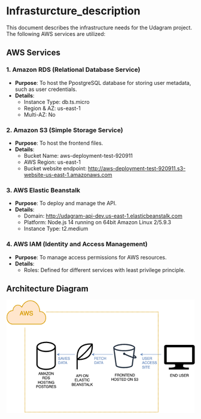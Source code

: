 # Infrasturcture_description

This document describes the infrastructure needs for the Udagram project. The following AWS services are utilized:

## AWS Services

### 1. Amazon RDS (Relational Database Service)
- **Purpose**: To host the PpostgreSQL database for storing user metadata, such as user credentials.
- **Details**:
    - Instance Type: db.ts.micro
    - Region & AZ: us-east-1
    - Multi-AZ: No

### 2. Amazon S3 (Simple Storage Service)
- **Purpose**: To host the frontend files.
- **Details**:
    - Bucket Name: aws-deployment-test-920911
    - AWS Region: us-east-1
    - Bucket website endpoint: http://aws-deployment-test-920911.s3-website-us-east-1.amazonaws.com

### 3. AWS Elastic Beanstalk
- **Purpose**: To deploy and manage the API.
- **Details**:
    - Domain: http://udagram-api-dev.us-east-1.elasticbeanstalk.com
    - Platform: Node.js 14 running on 64bit Amazon Linux 2/5.9.3
    - Instance Type: t2.medium

### 4. AWS IAM (Identity and Access Management)
- **Purpose**: To manage access permissions for AWS resources.
- **Details**:
    - Roles: Defined for different services with least privilege principle.

## Architecture Diagram
![Architecture Diagram](./Architecture%20Diagram%20of%20Infrastructure.drawio.png)